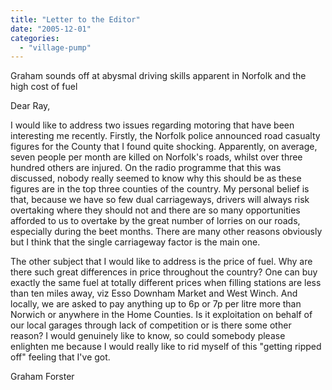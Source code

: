 ```yaml
---
title: "Letter to the Editor"
date: "2005-12-01"
categories: 
  - "village-pump"
---
```


Graham sounds off at abysmal driving skills apparent in Norfolk and the high cost of fuel

Dear Ray,

I would like to address two issues regarding motoring that have been interesting me recently. Firstly, the Norfolk police announced road casualty figures for the County that I found quite shocking. Apparently, on average, seven people per month are killed on Norfolk's roads, whilst over three hundred others are injured. On the radio programme that this was discussed, nobody really seemed to know why this should be as these figures are in the top three counties of the country. My personal belief is that, because we have so few dual carriageways, drivers will always risk overtaking where they should not and there are so many opportunities afforded to us to overtake by the great number of lorries on our roads, especially during the beet months. There are many other reasons obviously but I think that the single carriageway factor is the main one.

The other subject that I would like to address is the price of fuel. Why are there such great differences in price throughout the country? One can buy exactly the same fuel at totally different prices when filling stations are less than ten miles away, viz Esso Downham Market and West Winch. And locally, we are asked to pay anything up to 6p or 7p per litre more than Norwich or anywhere in the Home Counties. Is it exploitation on behalf of our local garages through lack of competition or is there some other reason? I would genuinely like to know, so could somebody please enlighten me because I would really like to rid myself of this "getting ripped off" feeling that I've got.

Graham Forster

